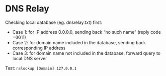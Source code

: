 # DNS Relay

Checking local database (eg. dnsrelay.txt) first:

* Case 1: for IP address 0.0.0.0,  sending back “no such name” (reply code =0011)
* Case 2: for domain name included in the database, sending back corresponding IP address
* Case 3: for domain name not included in the database, forward query to local DNS server

Test: `nslookup [Domain] 127.0.0.1`